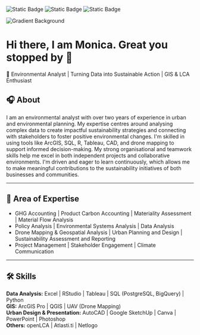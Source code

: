 ![Static Badge](https://img.shields.io/badge/ArcGIS%20-%20Competent%20-%20%23F0C807) ![Static Badge](https://img.shields.io/badge/QGIS%20-%20Competent%20-%20%233C20A3) ![Static Badge](https://img.shields.io/badge/Excel%20-%20Competent%20-%20%23EE0943)



![Gradient Background](https://github.com/Monica-Bonu/Images/blob/main/gradient-dark-blue-futuristic-digital-background.jpg?raw=true)

# Hi there, I am Monica. Great you stopped by 👋  
🌱 Environmental Analyst | Turning Data into Sustainable Action | GIS & LCA Enthusiast


## 🎧 About


I am an environmental analyst with over two years of experience in urban and environmental planning. My expertise centres around analysing complex data to create impactful sustainability strategies and connecting with stakeholders to foster positive environmental changes. I'm skilled in using tools like ArcGIS, SQL, R, Tableau, CAD, and drone mapping to support informed decision-making. My strong organisational and teamwork skills help me excel in both independent projects and collaborative environments. I'm driven and eager to learn continuously, which allows me to make meaningful contributions to the sustainability initiatives of both businesses and communities.

---

## 🧠 Area of Expertise
- GHG Accounting | Product Carbon Accounting | Materiality Assessment | Material Flow Analysis 
- Policy Analysis | Environmental Systems Analysis | Data Analysis 
- Drone Mapping & Geospatial Analysis | Urban Planning and Design | Sustainability Assessment and Reporting
- Project Management | Stakeholder Engagement | Climate Communication

---

## 🛠 Skills

**Data Analysis:**  Excel | RStudio | Tableau | SQL (PostgreSQL, BigQuery) | Python  
**GIS:** ArcGIS Pro | QGIS | UAV (Drone Mapping)  
**Urban Design & Presentation:** AutoCAD | Google SketchUp | Canva | PowerPoint | Photoshop  
**Others:** openLCA | Atlasti.ti | Netlogo 
